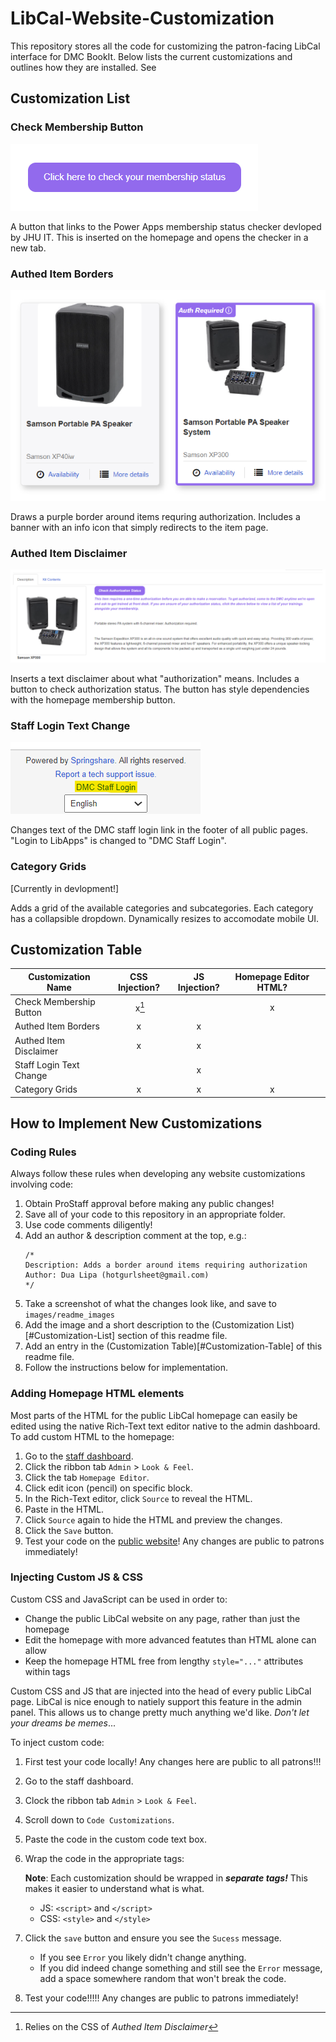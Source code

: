# LibCal-Website-Customization

This repository stores all the code for customizing the patron-facing LibCal interface for DMC BookIt. Below lists the current customizations and outlines how they are installed. See

## Customization List

### Check Membership Button

![Check membership button screenshot](images/readme_images/membership-button.png)

A button that links to the Power Apps membership status checker devloped by JHU IT. This is inserted on the homepage and opens the checker in a new tab.

### Authed Item Borders

![Authed Item Border screenshot](images/readme_images/authed-item-borders.png)

Draws a purple border around items requring authorization. Includes a banner with an info icon that simply redirects to the item page.

### Authed Item Disclaimer

![Authed Item Disclaimer screenshot](images/readme_images/authed-item-disclaimer.png)

Inserts a text disclaimer about what "authorization" means. Includes a button to check authorization status. The button has style dependencies with the homepage membership button.

### Staff Login Text Change

![Staff Login Text Change](images/readme_images/dmc-staff-login.png)

Changes text of the DMC staff login link in the footer of all public pages. "Login to LibApps" is changed to "DMC Staff Login".

### Category Grids

[Currently in devlopment!]

Adds a grid of the available categories and subcategories. Each category has a collapsible dropdown. Dynamically resizes to accomodate mobile UI.

## Customization Table

| Customization Name      | CSS Injection? | JS Injection? | Homepage Editor HTML? |  |
| ----------------------- | :------------: | :-----------: | :-------------------: | - |
| Check Membership Button |  &nbsp;x[^1]  |              |           x           |  |
| Authed Item Borders     |       x       |       x       |                      |  |
| Authed Item Disclaimer  |       x       |       x       |                      |  |
| Staff Login Text Change |                |       x       |                      |  |
| Category Grids          |       x       |       x       |           x           |  |

## How to Implement New Customizations

### Coding Rules

Always follow these rules when developing any website customizations involving code:

1. Obtain ProStaff approval before making any public changes!
2. Save all of your code to this repository in an appropriate folder.
3. Use code comments diligently!
4. Add an author & description comment at the top, e.g.:
   ```
   /*
   Description: Adds a border around items requiring authorization
   Author: Dua Lipa (hotgurlsheet@gmail.com)
   */
   ```
5. Take a screenshot of what the changes look like, and save to `images/readme_images`
6. Add the image and a short description to the (Customization List)[#Customization-List] section of this readme file.
7. Add an entry in the (Customization Table)[#Customization-Table] of this readme file.
8. Follow the instructions below for implementation.

### Adding Homepage HTML elements

Most parts of the HTML for the public LibCal homepage can easily be edited using the native Rich-Text text editor native to the admin dashboard. To add custom HTML to the homepage:

1. Go to the [staff dashboard](https://jhu-dmc.libapps.com/libapps/login.php?site_id=23671&target=).
2. Click the ribbon tab `Admin` > `Look & Feel`.
3. Click the tab `Homepage Editor`.
4. Click edit icon (pencil) on specific block.
5. In the Rich-Text editor, click `Source` to reveal the HTML.
6. Paste in the HTML.
7. Click `Source` again to hide the HTML and preview the changes.
8. Click the `Save` button.
9. Test your code on the [public website](https://bookit.dmc.jhu.edu/)! Any changes are public to patrons immediately!

### Injecting Custom JS & CSS

Custom CSS and JavaScript can be used in order to:

* Change the public LibCal website on any page, rather than just the homepage
* Edit the homepage with more advanced featutes than HTML alone can allow
* Keep the homepage HTML free from lengthy `style="..."` attributes within tags

Custom CSS and JS that are injected into the head of every public LibCal page. LibCal is nice enough to natiely support this feature in the admin panel. This allows us to change pretty much anything we'd like. *Don't let your dreams be memes*...

To inject custom code:

1. First test your code locally! Any changes here are public to all patrons!!!
2. Go to the staff dashboard.
3. Clock the ribbon tab `Admin` > `Look & Feel`.
4. Scroll down to `Code Customizations`.
5. Paste the code in the custom code text box.
6. Wrap the code in the appropriate tags:

   **Note**: Each customization should be wrapped in ***separate tags!*** This makes it easier to understand what is what.

   * JS:  `<script>`  and  `</script>`
   * CSS:  `<style>` and `</style>`
7. Click the `save` button and ensure you see the `Sucess` message.

   * If you see `Error` you likely didn't change anything.
   * If you did indeed change something and still see the `Error` message, add a space somewhere random that won't break the code.
8. Test your code!!!!! Any changes are public to patrons immediately!

[^1]: Relies on the CSS of *Authed Item Disclaimer*

